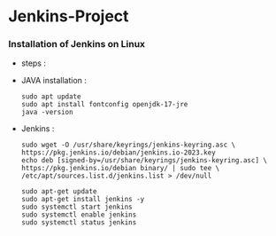 # Jenkins-Project
### Installation of Jenkins on Linux
- steps :
- JAVA installation :
  
  ```
  sudo apt update
  sudo apt install fontconfig openjdk-17-jre
  java -version
  ```
- Jenkins :

  ```
  sudo wget -O /usr/share/keyrings/jenkins-keyring.asc \
  https://pkg.jenkins.io/debian/jenkins.io-2023.key
  echo deb [signed-by=/usr/share/keyrings/jenkins-keyring.asc] \
  https://pkg.jenkins.io/debian binary/ | sudo tee \
  /etc/apt/sources.list.d/jenkins.list > /dev/null

  sudo apt-get update
  sudo apt-get install jenkins -y
  sudo systemctl start jenkins
  sudo systemctl enable jenkins
  sudo systemctl status jenkins
  ```
